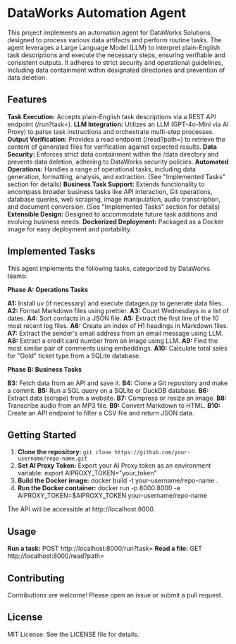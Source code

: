 # DataWorks Automation Agent

This project implements an automation agent for DataWorks Solutions, designed to process various data artifacts and perform routine tasks. The agent leverages a Large Language Model (LLM) to interpret plain-English task descriptions and execute the necessary steps, ensuring verifiable and consistent outputs.  It adheres to strict security and operational guidelines, including data containment within designated directories and prevention of data deletion.

## Features

**Task Execution:** Accepts plain-English task descriptions via a REST API endpoint (/run?task=<task description>).
**LLM Integration:** Utilizes an LLM (GPT-4o-Mini via AI Proxy) to parse task instructions and orchestrate multi-step processes.
**Output Verification:** Provides a read endpoint (/read?path=<file path>) to retrieve the content of generated files for verification against expected results.
**Data Security:** Enforces strict data containment within the /data directory and prevents data deletion, adhering to DataWorks security policies.
**Automated Operations:** Handles a range of operational tasks, including data generation, formatting, analysis, and extraction.  (See "Implemented Tasks" section for details)
**Business Task Support:** Extends functionality to encompass broader business tasks like API interaction, Git operations, database queries, web scraping, image manipulation, audio transcription, and document conversion. (See "Implemented Tasks" section for details)
**Extensible Design:**  Designed to accommodate future task additions and evolving business needs.
**Dockerized Deployment:**  Packaged as a Docker image for easy deployment and portability.

## Implemented Tasks

This agent implements the following tasks, categorized by DataWorks teams:

**Phase A: Operations Tasks**

**A1:** Install uv (if necessary) and execute datagen.py to generate data files.
**A2:** Format Markdown files using prettier.
**A3:** Count Wednesdays in a list of dates.
**A4:** Sort contacts in a JSON file.
**A5:** Extract the first line of the 10 most recent log files.
**A6:** Create an index of H1 headings in Markdown files.
**A7:** Extract the sender's email address from an email message using LLM.
**A8:** Extract a credit card number from an image using LLM.
**A9:** Find the most similar pair of comments using embeddings.
**A10:** Calculate total sales for "Gold" ticket type from a SQLite database.

**Phase B: Business Tasks**

**B3:** Fetch data from an API and save it.
**B4:** Clone a Git repository and make a commit.
**B5:** Run a SQL query on a SQLite or DuckDB database.
**B6:** Extract data (scrape) from a website.
**B7:** Compress or resize an image.
**B8:** Transcribe audio from an MP3 file.
**B9:** Convert Markdown to HTML.
**B10:** Create an API endpoint to filter a CSV file and return JSON data.

## Getting Started

1. **Clone the repository:** `git clone https://github.com/your-username/repo-name.git`
2. **Set AI Proxy Token:** Export your AI Proxy token as an environment variable: export AIPROXY_TOKEN="your_token"
3. **Build the Docker image:** docker build -t your-username/repo-name .
4. **Run the Docker container:** docker run -p 8000:8000 -e AIPROXY_TOKEN=$AIPROXY_TOKEN your-username/repo-name

The API will be accessible at http://localhost:8000.

## Usage

**Run a task:** POST http://localhost:8000/run?task=<task description>
**Read a file:** GET http://localhost:8000/read?path=<file path>

## Contributing

Contributions are welcome! Please open an issue or submit a pull request.

## License

MIT License. See the LICENSE file for details.
